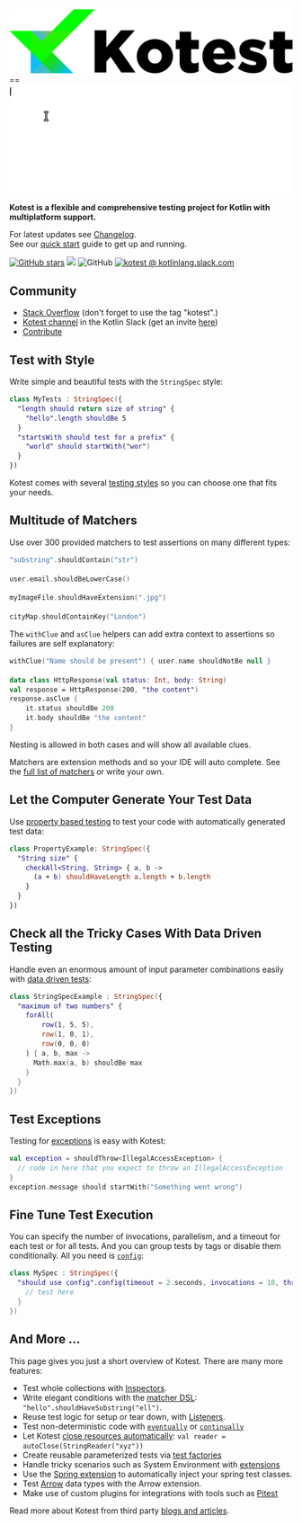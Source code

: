 <img src="images/logo_with_text.png" alt="kotest logo" width="700"/>
==


<img src="images/intro_gif.gif"/>

**Kotest is a flexible and comprehensive testing project for Kotlin with multiplatform support.**

For latest updates see [Changelog](changelog.md).<br/>
See our [quick start](quick_start.md) guide to get up and running.

[![GitHub stars](https://img.shields.io/github/stars/kotest/kotest.svg?style=social&label=Star&maxAge=2592000)](https://GitHub.com/kotest/kotest/stargazers/)
[<img src="https://img.shields.io/maven-central/v/io.kotest/kotest-framework-api-jvm.svg?label=latest%20release"/>](http://search.maven.org/#search|ga|1|kotest)
![GitHub](https://img.shields.io/github/license/kotest/kotest)
[![kotest @ kotlinlang.slack.com](https://img.shields.io/static/v1?label=kotlinlang&message=kotest&color=blue&logo=slack)](https://kotlinlang.slack.com/archives/CT0G9SD7Z)

Community
---------
* [Stack Overflow](http://stackoverflow.com/questions/tagged/kotest) (don't forget to use the tag "kotest".)
* [Kotest channel](https://kotlinlang.slack.com/messages/kotest) in the Kotlin Slack (get an invite [here](http://slack.kotlinlang.org/))
* [Contribute](https://github.com/kotest/kotest/wiki/contribute)

Test with Style
---------------

Write simple and beautiful tests with the `StringSpec` style:

```kotlin
class MyTests : StringSpec({
  "length should return size of string" {
    "hello".length shouldBe 5
  }
  "startsWith should test for a prefix" {
    "world" should startWith("wor")
  }
})
```

Kotest comes with several [testing styles](styles.md) so you can choose one that fits your needs.

Multitude of Matchers
---------------------

Use over 300 provided matchers to test assertions on many different types:

```kotlin
"substring".shouldContain("str")

user.email.shouldBeLowerCase()

myImageFile.shouldHaveExtension(".jpg")

cityMap.shouldContainKey("London")
```

The `withClue` and `asClue` helpers can add extra context to assertions so failures are self explanatory:

```kotlin
withClue("Name should be present") { user.name shouldNotBe null }

data class HttpResponse(val status: Int, body: String)
val response = HttpResponse(200, "the content")
response.asClue {
    it.status shouldBe 200
    it.body shouldBe "the content"
}
```

Nesting is allowed in both cases and will show all available clues.

Matchers are extension methods and so your IDE will auto complete. See the [full list of matchers](matchers.md) or write your own.

Let the Computer Generate Your Test Data
----------------------------------------

Use [property based testing](property_testing.md) to test your code with automatically generated test data:

```kotlin
class PropertyExample: StringSpec({
  "String size" {
    checkAll<String, String> { a, b ->
      (a + b) shouldHaveLength a.length + b.length
    }
  }
})
```

Check all the Tricky Cases With Data Driven Testing
--------------------------

Handle even an enormous amount of input parameter combinations easily with [data driven tests](data_driven_testing.md):

```kotlin
class StringSpecExample : StringSpec({
  "maximum of two numbers" {
    forAll(
        row(1, 5, 5),
        row(1, 0, 1),
        row(0, 0, 0)
    ) { a, b, max ->
      Math.max(a, b) shouldBe max
    }
  }
})
```

Test Exceptions
---------------

Testing for [exceptions](assertions.md#exceptions) is easy with Kotest:

```kotlin
val exception = shouldThrow<IllegalAccessException> {
  // code in here that you expect to throw an IllegalAccessException
}
exception.message should startWith("Something went wrong")
```

Fine Tune Test Execution
------------------------

You can specify the number of invocations, parallelism, and a timeout for each test or for all tests.
And you can group tests by tags or disable them conditionally.
All you need is [`config`](project_config.md):

```kotlin
class MySpec : StringSpec({
  "should use config".config(timeout = 2.seconds, invocations = 10, threads = 2, tags = setOf(Database, Linux)) {
    // test here
  }
})
```

And More ...
------------

This page gives you just a short overview of Kotest. There are many more features:

* Test whole collections with [Inspectors](assertions.md#inspectors).
* Write elegant conditions with the [matcher DSL](assertions.md#matchers): `"hello".shouldHaveSubstring("ell")`.
* Reuse test logic for setup or tear down, with [Listeners](listeners.md).
* Test non-deterministic code with [`eventually`](nondeterministic_testing.md) or [`continually`](nondeterministic_testing.md)
* Let Kotest [close resources automatically](doc/reference.md#autoclose): `val reader = autoClose(StringReader("xyz"))`
* Create reusable parameterized tests via [test factories](test_factories.md)
* Handle tricky scenarios such as System Environment with [extensions](extensions.md)
* Use the [Spring extension](extensions.md#spring) to automatically inject your spring test classes.
* Test [Arrow](extensions.md#arrow) data types with the Arrow extension.
* Make use of custom plugins for integrations with tools such as [Pitest](plugins.md#pitest)


Read more about Kotest from third party [blogs and articles](doc/blogs.md).
